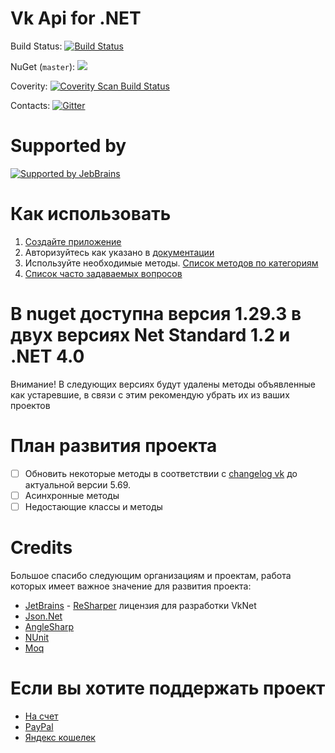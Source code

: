 # Vk Api for .NET

Build Status: [![Build Status](https://travis-ci.org/vknet/vk.svg?branch=master)](https://travis-ci.org/vknet/vk)

NuGet (`master`): [![](http://img.shields.io/nuget/v/VkNet.svg?style=flat-square)](http://www.nuget.org/packages/VkNet)

Coverity: [![Coverity Scan Build Status](https://scan.coverity.com/projects/6249/badge.svg)](https://scan.coverity.com/projects/vknet)

Contacts: [![Gitter](https://badges.gitter.im/Join%20Chat.svg)](https://gitter.im/vknet/vk?utm_source=badge&utm_medium=badge&utm_campaign=pr-badge)

# Supported by
[![Supported by JebBrains](https://raw.githubusercontent.com/vknet/vk/master/.github/jetbrains_logo.png)](https://www.jetbrains.com/)

# Как использовать

1. [Создайте приложение](https://vk.com/editapp?act=create)
2. Авторизуйтесь как указано в [документации](https://vknet.github.io/vk/authorize/)
3. Используйте необходимые методы. [Список методов по категориям](https://vknet.github.io/vk/)
4. [Список часто задаваемых вопросов](https://github.com/vknet/vk/wiki/FAQ)

# В nuget доступна версия 1.29.3 в двух версиях Net Standard 1.2 и .NET 4.0

Внимание! В следующих версиях будут удалены методы объявленные как устаревшие, в связи с этим рекомендую убрать их из ваших проектов 

# План развития проекта

- [ ] Обновить некоторые методы в соответствии с [changelog vk](https://vk.com/dev/versions) до актуальной версии 5.69.
- [ ] Асинхронные методы
- [ ] Недостающие классы и методы

# Credits

Большое спасибо следующим организациям и проектам, работа которых имеет важное значение для развития проекта:
- [JetBrains](http://www.jetbrains.com/) - [ReSharper](http://www.jetbrains.com/resharper) лицензия для разработки VkNet
- [Json.Net](http://www.newtonsoft.com/json)
- [AngleSharp](https://anglesharp.github.io/)
- [NUnit](http://www.nunit.org/)
- [Moq](https://github.com/moq/moq4)

# Если вы хотите поддержать проект
- [На счет](https://money.alfabank.ru/p2p/web/transfer/minyutin)
- [PayPal](https://www.paypal.me/InyutinMaxim)
- [Яндекс кошелек](https://money.yandex.ru/to/410014390443749)
